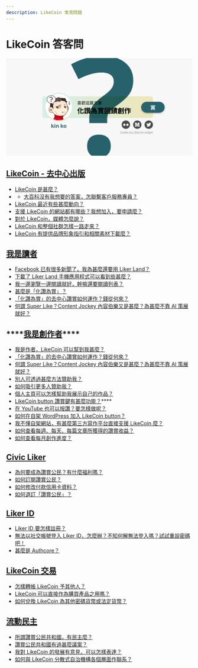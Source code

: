 ```yaml
---
description: LikeCoin 常見問題
---
```


# LikeCoin 答客問

![](.gitbook/assets/likecoin_ad27_small_update-01.png)

## [LikeCoin - 去中心出版](https://docs.like.co/v/zh/user-guide/about#likecoin)

* [LikeCoin 是甚麼？](https://docs.like.co/v/zh/user-guide/about#likecoin)
* * [大百科沒有我想要的答案，怎聯繫客戶服務專員？](https://docs.like.co/v/zh/user-guide/about#contact-us)
* [LikeCoin 最近有些甚麼動向？](https://docs.like.co/v/zh/user-guide/about/updates)
* [支援 LikeCoin 的網站都有哪些？我想加入，要申請麼？](https://docs.like.co/v/zh/user-guide/about/list-of-media)
* [對於 LikeCoin，媒體怎麼說？](https://docs.like.co/v/zh/user-guide/about/on-the-news)
* [LikeCoin 和整個社群怎樣一路走來？](https://docs.like.co/v/zh/user-guide/about/background)
* [LikeCoin 有提供品牌形象指引和相關素材下載麼？](https://docs.like.co/v/zh/user-guide/about/presskit)

## [我是讀者](https://docs.like.co/v/zh/user-guide/reader)

* [Facebook 已有很多新聞了，我為甚麼還要用 Liker Land？](https://docs.like.co/v/zh/user-guide/reader#nei-rong-bo-lao)
* [下載了 Liker Land 手機應用程式可以看到些甚麼？](https://docs.like.co/v/zh/user-guide/reader/today-headline)
* [我一邊瀏覽一邊閱讀就好，幹嘛還要閱讀列表？](https://docs.like.co/v/zh/user-guide/reader/reading-list)
* [甚麼是「化讚為賞」？](https://docs.like.co/v/zh/user-guide/reader/like)
* [「化讚為賞」的去中心讚賞如何運作？錢從何來？](https://docs.like.co/v/zh/user-guide/reader/like)
* [何謂 Super Like？Content Jockey 內容伯樂又是甚麼？為甚麼不靠 AI 策展就好？](https://docs.like.co/v/zh/user-guide/reader/superlike)

## \*\*\*\*[**我是創作者**](https://docs.like.co/v/zh/user-guide/content-creators)\*\*\*\*

* [我是作者，LikeCoin 可以幫到我甚麼？](https://docs.like.co/v/zh/user-guide/content-creators)
* [「化讚為賞」的去中心讚賞如何運作？錢從何來？](https://docs.like.co/v/zh/user-guide/reader/like)
* [何謂 Super Like？Content Jockey 內容伯樂又是甚麼？為甚麼不靠 AI 策展就好？](https://docs.like.co/v/zh/user-guide/reader/superlike)
* [別人可透過甚麼方法贊助我？](https://docs.like.co/v/zh/user-guide/creator/sponsor-link)
* [如何吸引更多人贊助我？](https://docs.like.co/v/zh/user-guide/creator/creators-pitch)
* [個人主頁可以怎樣幫助我展示自己的作品？](https://docs.like.co/v/zh/user-guide/creator/portfolio-page)
* [LikeCoin button 讚賞鍵有甚麼功能？](https://docs.like.co/v/zh/user-guide/content-creators/likecoin-button)\*\*\*\*
* [在 YouTube 也可以按讚？要怎樣做呢？](https://docs.like.co/v/zh/user-guide/creator/youtube)
* [如何在自架 WordPress 加入 LikeCoin button？](https://docs.like.co/v/zh/user-guide/creator/wordpress)
* [我不懂自架網站，有甚麼第三方寫作平台直接支援 LikeCoin 麼？](https://docs.like.co/v/zh/user-guide/creator/blogging-platforms)
* [如何查看每週、每天、每篇文章所獲得的讚賞收益？](https://docs.like.co/v/zh/user-guide/creator/rewards)
* [如何查看每月創作進度？
  ](https://docs.like.co/v/zh/user-guide/creator/monthly-report)

## [Civic Liker](https://docs.like.co/v/zh/user-guide/civic-liker)

* [為何要成為讚賞公民？有什麼福利嗎？](https://docs.like.co/v/zh/user-guide/civic-liker/rationale-and-benefits)
* [如何訂閱讚賞公民？](https://docs.like.co/v/zh/user-guide/civic-liker/be-a-civic-liker)
* [如何修改付款信用卡資料？](https://docs.like.co/v/zh/user-guide/civic-liker/change-credit-card)
* [如何退訂「讚賞公民」？](https://docs.like.co/v/zh/user-guide/civic-liker/unsubscribe-civic-liker)

## [Liker ID](https://docs.like.co/v/zh/user-guide/liker-id)

* [Liker ID 要怎樣註冊](https://docs.like.co/v/zh/user-guide/liker-id/register)[？](https://docs.like.co/v/zh/user-guide/liker-id/reset-password)
* [無法以社交帳號登入 Liker ID，怎麼辦？不知何解無法登入嗎？試試重設密碼吧！](https://docs.like.co/v/zh/user-guide/liker-id/reset-password)
* [甚麼是 Authcore？](https://docs.like.co/v/zh/user-guide/liker-id/what-is-authcore)

## [LikeCoin 交易](https://docs.like.co/v/zh/user-guide/likecoin-token)

* [怎樣轉帳 LikeCoin 予其他人？](https://docs.like.co/v/zh/user-guide/likecoin-token/like-pay)
* [LikeCoin 可以直接作為購買產品之用嗎？](https://docs.like.co/v/zh/user-guide/likecoin-token/products-and-services)
* [如何兌換 LikeCoin 為其他密碼貨幣或法定貨幣？](https://docs.like.co/v/zh/user-guide/likecoin-token/how-to-buy-and-sell-likecoin)

## [流動民主](https://docs.like.co/v/zh/user-guide/liquid-democracy)

* [所謂讚賞公民共和國，有民主麼？](https://docs.like.co/v/zh/user-guide/liquid-democracy)
* [讚賞公民共和國有過甚麼議案？](https://docs.like.co/v/zh/about/governance/proposals)
* [我對 LikeCoin 的發展有意見，可以怎樣表達？](https://docs.like.co/v/zh/about/governance/community-call)
* [如何與 LikeCoin 分散式自治機構各個層面作聯系？](https://docs.like.co/v/zh/user-guide/about#contact-us)

